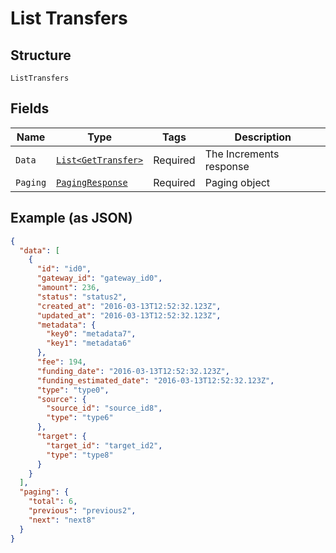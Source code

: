
# List Transfers

## Structure

`ListTransfers`

## Fields

| Name | Type | Tags | Description |
|  --- | --- | --- | --- |
| `Data` | [`List<GetTransfer>`](../../doc/models/get-transfer.md) | Required | The Increments response |
| `Paging` | [`PagingResponse`](../../doc/models/paging-response.md) | Required | Paging object |

## Example (as JSON)

```json
{
  "data": [
    {
      "id": "id0",
      "gateway_id": "gateway_id0",
      "amount": 236,
      "status": "status2",
      "created_at": "2016-03-13T12:52:32.123Z",
      "updated_at": "2016-03-13T12:52:32.123Z",
      "metadata": {
        "key0": "metadata7",
        "key1": "metadata6"
      },
      "fee": 194,
      "funding_date": "2016-03-13T12:52:32.123Z",
      "funding_estimated_date": "2016-03-13T12:52:32.123Z",
      "type": "type0",
      "source": {
        "source_id": "source_id8",
        "type": "type6"
      },
      "target": {
        "target_id": "target_id2",
        "type": "type8"
      }
    }
  ],
  "paging": {
    "total": 6,
    "previous": "previous2",
    "next": "next8"
  }
}
```

